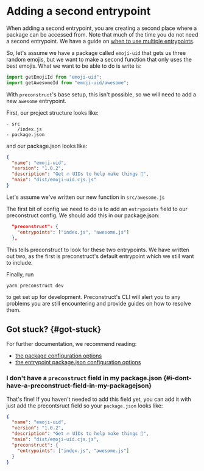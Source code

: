 # Adding a second entrypoint

When adding a second entrypoint, you are creating a second place where a package can be accessed from. Note that much of the time you do not need a second entrypoint. We have a guide on [when to use multiple entrypoints](/guides/when-should-i-use-multiple-entrypoints).

So, let's assume we have a package called `emoji-uid` that gets us three random emojis, but we want to make a second function that only uses the best emojis. What we want to be able to do is write is:

```js
import getEmojiId from "emoji-uid";
import getAwesomeId from "emoji-uid/awesome";
```

With `preconstruct`'s base setup, this isn't possible, so we will need to add a new `awesome` entrypoint.

First, our project structure looks like:

```
- src
    /index.js
- package.json
```

and our package.json looks like:

```json
{
  "name": "emoji-uid",
  "version": "1.0.2",
  "description": "Get 🔥 UIDs to help make things 💯",
  "main": "dist/emoji-uid.cjs.js"
}
```

Let's assume we've written our new function in `src/awesome.js`

The first bit of config we need to do is to add an `entrypoints` field to our preconstruct config. We should add this in our package.json:

```json
  "preconstruct": {
    "entrypoints": ["index.js", "awesome.js"]
  },
```

This tells preconstruct to look for these two entrypoints. We have written out two, as the first is preconstruct's default entrypoint which we still want to include.

Finally, run

```bash
yarn preconstruct dev
```

to get set up for development. Preconstruct's CLI will alert you to any problems you are still encountering and provide guides on how to resolve them.

## Got stuck? {#got-stuck}

For further documentation, we recommend reading:

- [the package configuration options](/configuration#packages)
- [the entrypoint package.json configuration options](/configuration#entrypoints)

### I don't have a `preconstruct` field in my package.json {#i-dont-have-a-preconstruct-field-in-my-packagejson}

That's fine! If you haven't needed to add this field yet, you can add it with just add the precontsruct field so your `package.json` looks like:

```json
{
  "name": "emoji-uid",
  "version": "1.0.2",
  "description": "Get 🔥 UIDs to help make things 💯",
  "main": "dist/emoji-uid.cjs.js",
  "preconstruct": {
    "entrypoints": ["index.js", "awesome.js"]
  }
}
```

